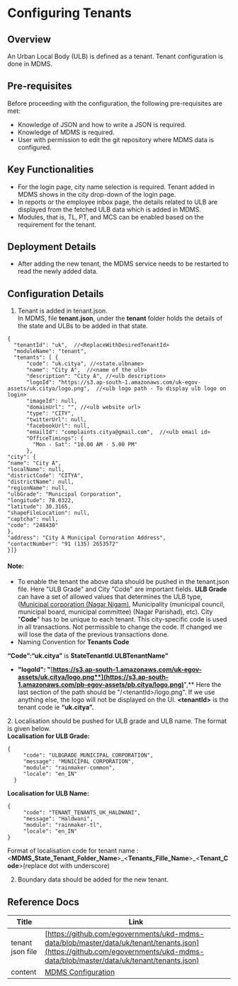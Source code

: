 # Configuring Tenants

## Overview <a href="#overview" id="overview"></a>

An Urban Local Body (ULB) is defined as a tenant. Tenant configuration is done in MDMS.

## Pre-requisites <a href="#pre-requisites" id="pre-requisites"></a>

Before proceeding with the configuration, the following pre-requisites are met:

* Knowledge of JSON and how to write a JSON is required.
* Knowledge of MDMS is required.
* User with permission to edit the git repository where MDMS data is configured.

## Key Functionalities <a href="#key-functionalities" id="key-functionalities"></a>

* For the login page, city name selection is required. Tenant added in MDMS shows in the city drop-down of the login page.
* In reports or the employee inbox page, the details related to ULB are displayed from the fetched ULB data which is added in MDMS.
* Modules, that is, TL, PT, and MCS can be enabled based on the requirement for the tenant.

## Deployment Details

* After adding the new tenant, the MDMS service needs to be restarted to read the newly added data.

## Configuration Details <a href="#configuration-details" id="configuration-details"></a>

1. Tenant is added in tenant.json.\
   In MDMS, file **tenant.json**, under the **tenant** folder holds the details of the state and ULBs to be added in that state.&#x20;

```
{
  "tenantId": "uk",  //<ReplaceWithDesiredTenantId>
  "moduleName": "tenant",
  "tenants": [ {
      "code": "uk.citya", //<state.ulbname>
      "name": "City A",  //<name of the ulb>
      "description": "City A", //<ulb description>
      "logoId": "https://s3.ap-south-1.amazonaws.com/uk-egov-assets/uk.citya/logo.png",  //<ulb logo path - To display ulb logo on login>
      "imageId": null,
      "domainUrl": "", //<ulb website url>
      "type": "CITY",
      "twitterUrl": null,
      "facebookUrl": null,
      "emailId": "complaints.citya@gmail.com",  //<ulb email id>
      "OfficeTimings": {
        "Mon - Sat": "10.00 AM - 5.00 PM"
      },
"city": {
"name": "City A",
"localName": null,
"districtCode": "CITYA",
"districtName": null,
"regionName": null,
"ulbGrade": "Municipal Corporation",
"longitude": 78.0322,
"latitude": 30.3165,
"shapeFileLocation": null,
"captcha": null,
"code": "248430"
},
"address": "City A Municipal Cornoration Address",
"contactNumber": "91 (135) 2653572"
}]}
```

#### Note:&#x20;

* To enable the tenant the above data should be pushed in the tenant.json file. Here "ULB Grade" and City  "Code" are important fields. **ULB Grade** can have a set of allowed values that determines the ULB type, ([Municipal corporation (Nagar Nigam)](https://en.wikipedia.org/wiki/Municipal\_Corporations\_in\_India), Municipality (municipal council, municipal board, municipal committee) (Nagar Parishad), etc). City "**Code**" has to be unique to each tenant.  This city-specific code is used in all transactions. Not permissible to change the code. If changed we will lose the data of the previous transactions done.
* Naming Convention for **Tenants Code**

&#x20;      **“Code”:“uk.citya”** is **StateTenantId.ULBTenantName"**

* **"logoId": "**[**https://s3.ap-south-1.amazonaws.com/uk-egov-assets/uk.citya/logo.png**](https://s3.ap-south-1.amazonaws.com/pb-egov-assets/pb.citya/logo.png)**",**  Here the last section of the path should be "/\<tenantId>/logo.png". If we use anything else, the logo will not be displayed on the UI. **\<tenantId>** is the tenant code ie **“uk.citya”.**

2\. Localisation should be pushed for ULB grade and ULB name.  The format is given below.\
&#x20;   **Localisation for ULB Grade:**

```
{
     "code": "ULBGRADE_MUNICIPAL_CORPORATION",
     "message": "MUNICIPAL CORPORATION",
     "module": "rainmaker-common",
     "locale": "en_IN"
  }
```

**Localisation for ULB Name:**

```
{
     "code": "TENANT_TENANTS_UK_HALDWANI",    
     "message": "Haldwani",
     "module": "rainmaker-tl",
     "locale": "en_IN"
}
```

Format of localisation code for tenant name : <**MDMS\_State\_Tenant\_Folder\_Name**>\_<**Tenants\_Fille\_Name**>\_<**Tenant\_Code**>(replace dot with underscore)

2. Boundary data should be added for the new tenant.

## Reference Docs <a href="#reference-docs" id="reference-docs"></a>

| **Title**        | **Link**                                                                                                                                                                       |
| ---------------- | ------------------------------------------------------------------------------------------------------------------------------------------------------------------------------ |
| tenant json file | [https://github.com/egovernments/ukd-mdms-data/blob/master/data/uk/tenant/tenants.json](https://github.com/egovernments/ukd-mdms-data/blob/master/data/uk/tenant/tenants.json) |
| content          | [MDMS Configuration](mdms-configuration.md)                                                                                                                                    |
